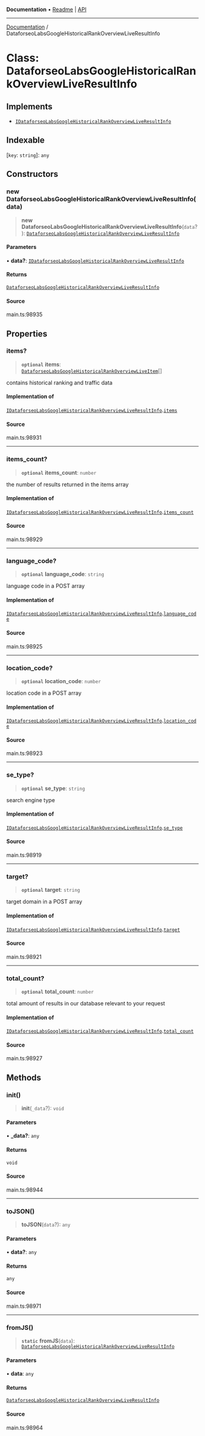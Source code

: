 **Documentation** • [Readme](../README.md) \| [API](../globals.md)

***

[Documentation](../README.md) / DataforseoLabsGoogleHistoricalRankOverviewLiveResultInfo

# Class: DataforseoLabsGoogleHistoricalRankOverviewLiveResultInfo

## Implements

- [`IDataforseoLabsGoogleHistoricalRankOverviewLiveResultInfo`](../interfaces/IDataforseoLabsGoogleHistoricalRankOverviewLiveResultInfo.md)

## Indexable

 \[`key`: `string`\]: `any`

## Constructors

### new DataforseoLabsGoogleHistoricalRankOverviewLiveResultInfo(data)

> **new DataforseoLabsGoogleHistoricalRankOverviewLiveResultInfo**(`data`?): [`DataforseoLabsGoogleHistoricalRankOverviewLiveResultInfo`](DataforseoLabsGoogleHistoricalRankOverviewLiveResultInfo.md)

#### Parameters

• **data?**: [`IDataforseoLabsGoogleHistoricalRankOverviewLiveResultInfo`](../interfaces/IDataforseoLabsGoogleHistoricalRankOverviewLiveResultInfo.md)

#### Returns

[`DataforseoLabsGoogleHistoricalRankOverviewLiveResultInfo`](DataforseoLabsGoogleHistoricalRankOverviewLiveResultInfo.md)

#### Source

main.ts:98935

## Properties

### items?

> **`optional`** **items**: [`DataforseoLabsGoogleHistoricalRankOverviewLiveItem`](DataforseoLabsGoogleHistoricalRankOverviewLiveItem.md)[]

contains historical ranking and traffic data

#### Implementation of

[`IDataforseoLabsGoogleHistoricalRankOverviewLiveResultInfo`](../interfaces/IDataforseoLabsGoogleHistoricalRankOverviewLiveResultInfo.md).[`items`](../interfaces/IDataforseoLabsGoogleHistoricalRankOverviewLiveResultInfo.md#items)

#### Source

main.ts:98931

***

### items\_count?

> **`optional`** **items\_count**: `number`

the number of results returned in the items array

#### Implementation of

[`IDataforseoLabsGoogleHistoricalRankOverviewLiveResultInfo`](../interfaces/IDataforseoLabsGoogleHistoricalRankOverviewLiveResultInfo.md).[`items_count`](../interfaces/IDataforseoLabsGoogleHistoricalRankOverviewLiveResultInfo.md#items_count)

#### Source

main.ts:98929

***

### language\_code?

> **`optional`** **language\_code**: `string`

language code in a POST array

#### Implementation of

[`IDataforseoLabsGoogleHistoricalRankOverviewLiveResultInfo`](../interfaces/IDataforseoLabsGoogleHistoricalRankOverviewLiveResultInfo.md).[`language_code`](../interfaces/IDataforseoLabsGoogleHistoricalRankOverviewLiveResultInfo.md#language_code)

#### Source

main.ts:98925

***

### location\_code?

> **`optional`** **location\_code**: `number`

location code in a POST array

#### Implementation of

[`IDataforseoLabsGoogleHistoricalRankOverviewLiveResultInfo`](../interfaces/IDataforseoLabsGoogleHistoricalRankOverviewLiveResultInfo.md).[`location_code`](../interfaces/IDataforseoLabsGoogleHistoricalRankOverviewLiveResultInfo.md#location_code)

#### Source

main.ts:98923

***

### se\_type?

> **`optional`** **se\_type**: `string`

search engine type

#### Implementation of

[`IDataforseoLabsGoogleHistoricalRankOverviewLiveResultInfo`](../interfaces/IDataforseoLabsGoogleHistoricalRankOverviewLiveResultInfo.md).[`se_type`](../interfaces/IDataforseoLabsGoogleHistoricalRankOverviewLiveResultInfo.md#se_type)

#### Source

main.ts:98919

***

### target?

> **`optional`** **target**: `string`

target domain in a POST array

#### Implementation of

[`IDataforseoLabsGoogleHistoricalRankOverviewLiveResultInfo`](../interfaces/IDataforseoLabsGoogleHistoricalRankOverviewLiveResultInfo.md).[`target`](../interfaces/IDataforseoLabsGoogleHistoricalRankOverviewLiveResultInfo.md#target)

#### Source

main.ts:98921

***

### total\_count?

> **`optional`** **total\_count**: `number`

total amount of results in our database relevant to your request

#### Implementation of

[`IDataforseoLabsGoogleHistoricalRankOverviewLiveResultInfo`](../interfaces/IDataforseoLabsGoogleHistoricalRankOverviewLiveResultInfo.md).[`total_count`](../interfaces/IDataforseoLabsGoogleHistoricalRankOverviewLiveResultInfo.md#total_count)

#### Source

main.ts:98927

## Methods

### init()

> **init**(`_data`?): `void`

#### Parameters

• **\_data?**: `any`

#### Returns

`void`

#### Source

main.ts:98944

***

### toJSON()

> **toJSON**(`data`?): `any`

#### Parameters

• **data?**: `any`

#### Returns

`any`

#### Source

main.ts:98971

***

### fromJS()

> **`static`** **fromJS**(`data`): [`DataforseoLabsGoogleHistoricalRankOverviewLiveResultInfo`](DataforseoLabsGoogleHistoricalRankOverviewLiveResultInfo.md)

#### Parameters

• **data**: `any`

#### Returns

[`DataforseoLabsGoogleHistoricalRankOverviewLiveResultInfo`](DataforseoLabsGoogleHistoricalRankOverviewLiveResultInfo.md)

#### Source

main.ts:98964
